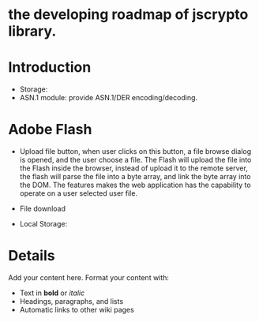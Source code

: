 # the developing roadmap of jscrypto library.

# Introduction #

  * Storage:
  * ASN.1 module: provide ASN.1/DER encoding/decoding.


# Adobe Flash #

  * Upload file button, when user clicks on this button, a file browse dialog is opened, and the user choose a file. The Flash will upload the file into the Flash inside the browser, instead of upload it to the remote server, the flash will parse the file into a byte array, and link the byte array into the DOM. The features makes the web application has the capability to operate on a user selected user file.

  * File download

  * Local Storage:


# Details #

Add your content here.  Format your content with:
  * Text in **bold** or _italic_
  * Headings, paragraphs, and lists
  * Automatic links to other wiki pages